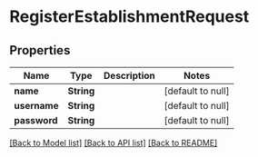 # RegisterEstablishmentRequest

## Properties

| Name         | Type       | Description | Notes             |
|--------------|------------|-------------|-------------------|
| **name**     | **String** |             | [default to null] |
| **username** | **String** |             | [default to null] |
| **password** | **String** |             | [default to null] |

[[Back to Model list]](../../README.md#documentation-for-models) [[Back to API list]](../../README.md#documentation-for-api-endpoints) [[Back to README]](../../README.md)

